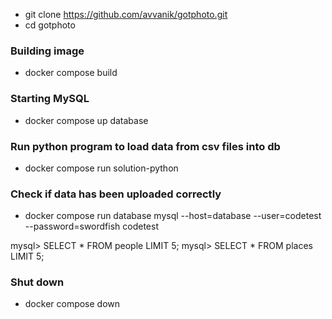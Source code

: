 - git clone https://github.com/avvanik/gotphoto.git
- cd gotphoto


### Building image

- docker compose build

### Starting MySQL

- docker compose up database

### Run python program to load data from csv files into db

- docker compose run solution-python

### Check if data has been uploaded correctly

- docker compose run database mysql --host=database --user=codetest --password=swordfish codetest

mysql> SELECT * FROM people LIMIT 5;
mysql> SELECT * FROM places LIMIT 5;

### Shut down

- docker compose down





